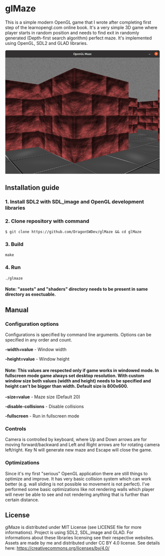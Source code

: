 # glMaze
This is a simple modern OpenGL game that I wrote after completing first step of the learnopengl.com online book. It's a very simple 3D game where player starts in random position and needs to find exit in randomly generated (Depth-first search algorithm) perfect maze. It's implemented using OpenGL, SDL2 and GLAD libraries.

<span style="display:block;text-align:center">![Screenshot](./doc/screenshot.png)

## Installation guide

### 1. Install SDL2 with SDL_image and OpenGL development libraries

### 2. Clone repository with command
```console
$ git clone https://github.com/DragonSWDev/glMaze && cd glMaze
```

### 3. Build
```console
make
```

### 4. Run
```console
./glmaze
```
#### Note: "assets" and "shaders" directory needs to be present in same directory as exectuable.

## Manual
### Configuration options
Configurations is specified by command line arguments. Options can be specified in any order and count.

**-width=value** - Window width

**-height=value** - Window height
#### Note: This values are respected only if game works in windowed mode. In fullscreen mode game always set desktop resolution. With custom window size both values (width and height) needs to be specified and height can't be bigger than width. Default size is 800x600.

**-size=value** - Maze size (Default 20)

**-disable-collisions** - Disable collisions

**-fullscreen** - Run in fullscreen mode

### Controls
Camera is controlled by keyboard, where Up and Down arrows are for moving forward/backward and Left and Right arrows are for rotating camera left/right. Key N will generate new maze and Escape will close the game.

### Optimizations
Since it's my first "serious" OpenGL application there are still things to optimize and improve. It has very basic collision system which can work better (e.g. wall sliding is not possible so movement is not perfect). I've performed some basic optimizations like not rendering walls which player will never be able to see and not rendering anything that is further than certain distance.

## License
glMaze is distributed under MIT License (see LICENSE file for more informations). Project is using SDL2, SDL_image and GLAD. For informations about these libraries licensing see their respective websites. Assets are made by me and distributed under CC BY 4.0 license. See details here: https://creativecommons.org/licenses/by/4.0/
